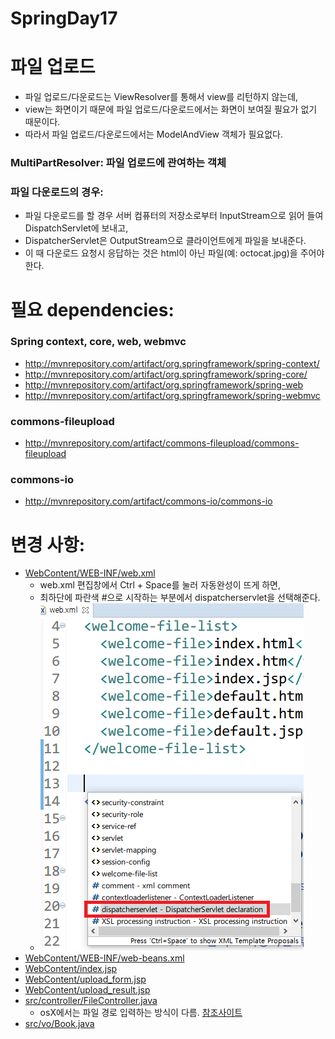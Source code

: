 SpringDay17
=============
# 파일 업로드
* 파일 업로드/다운로드는 ViewResolver를 통해서 view를 리턴하지 않는데,
* view는 화면이기 때문에 파일 업로드/다운로드에서는 화면이 보여질 필요가 없기 때문이다.
* 따라서 파일 업로드/다운로드에서는 ModelAndView 객체가 필요없다.

### MultiPartResolver: 파일 업로드에 관여하는 객체
### 파일 다운로드의 경우:
* 파일 다운로드를 할 경우 서버 컴퓨터의 저장소로부터 InputStream으로 읽어 들여 DispatchServlet에 보내고,
* DispatcherServlet은 OutputStream으로 클라이언트에게 파일을 보내준다.
* 이 때 다운로드 요청시 응답하는 것은 html이 아닌 파일(예: octocat.jpg)을 주어야 한다.

# 필요 dependencies:
### Spring context, core, web, webmvc
* http://mvnrepository.com/artifact/org.springframework/spring-context/
* http://mvnrepository.com/artifact/org.springframework/spring-core/
* http://mvnrepository.com/artifact/org.springframework/spring-web
* http://mvnrepository.com/artifact/org.springframework/spring-webmvc

### commons-fileupload
* http://mvnrepository.com/artifact/commons-fileupload/commons-fileupload
    
### commons-io
* http://mvnrepository.com/artifact/commons-io/commons-io

# 변경 사항:
* [WebContent/WEB-INF/web.xml](https://github.com/irrationnelle/SpringWorkspace/blob/master/SpringDay17/WebContent/WEB-INF/web.xml)
    * web.xml 편집창에서 Ctrl + Space를 눌러 자동완성이 뜨게 하면,
    * 최하단에 파란색 #으로 시작하는 부분에서 dispatcherservlet을 선택해준다.
    * ![web.xml에서 자동완성](https://github.com/irrationnelle/SpringWorkspace/blob/master/imgs/autocomplete_dispatcherservlet.png)
* [WebContent/WEB-INF/web-beans.xml](https://github.com/irrationnelle/SpringWorkspace/blob/master/SpringDay17/WebContent/WEB-INF/web-beans.xml)
* [WebContent/index.jsp](https://github.com/irrationnelle/SpringWorkspace/blob/master/SpringDay17/WebContent/index.jsp)
* [WebContent/upload_form.jsp](https://github.com/irrationnelle/SpringWorkspace/blob/master/SpringDay17/WebContent/upload_form.jsp)
* [WebContent/upload_result.jsp](https://github.com/irrationnelle/SpringWorkspace/blob/master/SpringDay17/WebContent/upload_result.jsp)
* [src/controller/FileController.java](https://github.com/irrationnelle/SpringWorkspace/blob/master/SpringDay17/src/controller/FileController.java)
    * osX에서는 파일 경로 입력하는 방식이 다름. [참조사이트](http://stackoverflow.com/questions/5972026/path-to-file-on-a-mac-filenotfoundexception)
* [src/vo/Book.java](https://github.com/irrationnelle/SpringWorkspace/blob/master/SpringDay17/src/vo/Book.java)